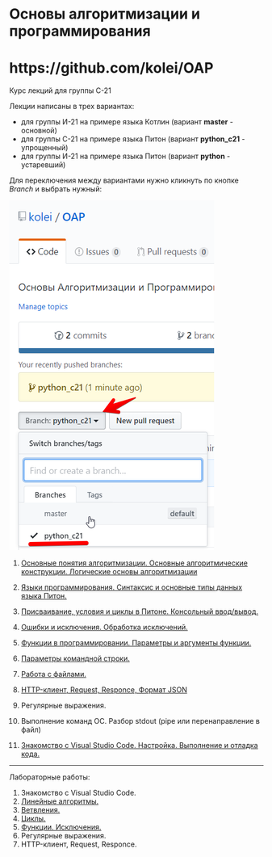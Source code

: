 # Основы алгоритмизации и программирования

<h1>https://github.com/kolei/OAP</h1>

Курс лекций для группы С-21

Лекции написаны в трех вариантах:
* для группы И-21 на примере языка Котлин (вариант **master** - основной)
* для группы С-21 на примере языка Питон (вариант **python_c21** - упрощенный)
* для группы И-21 на примере языка Питон (вариант **python** - устаревший)

Для переключения между вариантами нужно кликнуть по кнопке *Branch* и выбрать нужный:

![](/img/readme_c21.png)

1. [Основные понятия алгоритмизации. Основные алгоритмические конструкции. Логические основы алгоритмизации](/articles/t1l1.md)

2. [Языки программирования. Синтаксис и основные типы данных языка Питон.](/articles/l2.md)

3. [Присваивание, условия и циклы в Питоне. Консольный ввод/вывод.](/articles/l3.md)

4. [Ошибки и исключения. Обработка исключений.](/articles/l4.md)

5. [Функции в программировании. Параметры и аргументы функции.](/articles/python_c_fun.md)

6. [Параметры командной строки.](/articles/command_line_params.md)

7. [Работа с файлами.](/articles/files.md)

8. [HTTP-клиент, Request, Responce, Формат JSON](/articles/http.md)

9. Регулярные выражения.

10. Выполнение команд ОС. Разбор stdout (pipe или перенаправление в файл)

11. [Знакомство с Visual Studio Code. Настройка. Выполнение и отладка кода.](/articles/vsc.md)

---

Лабораторные работы:

1. Знакомство с Visual Studio Code.
2. [Линейные алгоритмы.](/articles/lab1.md)
3. [Ветвления.](/articles/lab2.md)
4. [Циклы.](/articles/lab3.md)
5. [Функции. Исключения.](/articles/lab4.md)
6. Регулярные выражения.
7. HTTP-клиент, Request, Responce.

[1]: https://younglinux.info/python/for.php